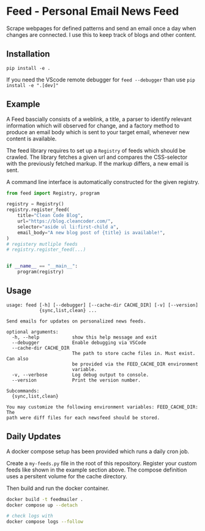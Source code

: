 # Feed - Personal Email News Feed

Scrape webpages for defined patterns and send an email once a day when changes
are connected. I use this to keep track of blogs and other content.

## Installation

`pip install -e .`

If you need the VScode remote debugger for `feed --debugger` than use `pip install -e ".[dev]"`

## Example

A Feed bascially consists of a weblink, a title, a parser to identify relevant information which will observed for change, and a factory method to produce an email body which is sent to your target email, whenever new content is available.

The feed library requires to set up a `Registry` of feeds which should be crawled. The library fetches a given url and compares the CSS-selector with the previously fetched markup. If the markup differs, a new email is sent.

A command line interface is automatically constructed for the given registry.

```python
from feed import Registry, program

registry = Registry()
registry.register_feed(
    title="Clean Code Blog",
    url="https://blog.cleancoder.com/",
    selector="aside ul li:first-child a",
    email_body="A new blog post of {title} is available!",
)
# registery mutliple feeds
# registry.register_feed(...)


if __name__ == "__main__":
    program(registry)
```

## Usage

```
usage: feed [-h] [--debugger] [--cache-dir CACHE_DIR] [-v] [--version]
            {sync,list,clean} ...

Send emails for updates on personalized news feeds.

optional arguments:
  -h, --help            show this help message and exit
  --debugger            Enable debugging via VSCode
  --cache-dir CACHE_DIR
                        The path to store cache files in. Must exist. Can also
                        be provided via the FEED_CACHE_DIR environment
                        variable.
  -v, --verbose         Log debug output to console.
  --version             Print the version number.

Subcommands:
  {sync,list,clean}

You may customize the following environment variables: FEED_CACHE_DIR: The
path were diff files for each newsfeed should be stored.
```

## Daily Updates

A docker compose setup has been provided which runs a daily cron job. 

Create a `my-feeds.py` file in the root of this repository. Register your custom feeds like shown in the example section above. The compose definition uses a persitent volume for the cache directory.

Then build and run the docker container. 

```bash
docker build -t feedmailer .
docker compose up --detach

# check logs with
docker compose logs --follow
```
